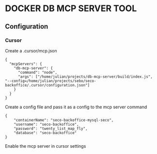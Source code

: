 # DOCKER DB MCP SERVER TOOL

## Configuration

### Cursor

Create a .cursor/mcp.json

```
{
  "mcpServers": {
    "db-mcp-server": {
      "command": "node",
      "args": ["/home/julian/projects/db-mcp-server/build/index.js", "--config=/home/julian/projects/sebo/seco-backoffice/.cursor/configuration.json"]
    }
  }
}
```

Create a config file and pass it as a config to the mcp server command

```
{
    "containerName": "seco-backoffice-mysql-seco",
    "username": "seco-backoffice",
    "password": "twenty_list_map_fly",
    "database": "seco-backoffice"
}
```

Enable the mcp server in cursor settings
